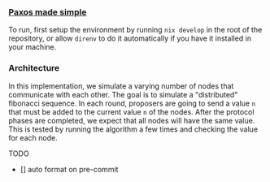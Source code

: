 ### [Paxos made simple](https://lamport.azurewebsites.net/pubs/paxos-simple.pdf)

To run, first setup the environment by running `nix develop` in the root of the repository, or allow `direnv` to do it automatically if you have it installed in your machine.

### Architecture
In this implementation, we simulate a varying number of nodes that communicate with each other. The goal is to simulate a "distributed" fibonacci sequence.
In each round, proposers are going to send a value `n` that must be added to the current value `n` of the nodes. 
After the protocol phases are completed, we expect that all nodes will have the same value. This is tested by running the algorithm a few times and checking the value for each node.


TODO

- [] auto format on pre-commit